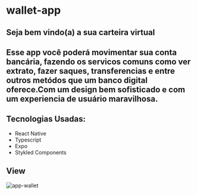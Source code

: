 # wallet-app

## Seja bem vindo(a) a sua carteira virtual

## Esse app você poderá movimentar sua conta bancária, fazendo os servicos comuns como ver extrato, fazer saques, transferencias e entre outros metódos que um banco digital oferece.Com um design bem sofisticado e com um experiencia de usuário maravilhosa.

## Tecnologias Usadas:

- React Native
- Typescript
- Expo
- Stykled Components

## View

![app-wallet](https://user-images.githubusercontent.com/91925011/218221377-8053c179-2db5-4b96-a1bb-f85571c1dc0b.png)
